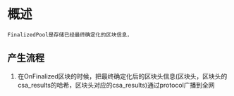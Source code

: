 # 概述
    FinalizedPool是存储已经最终确定化的区块信息，


## 产生流程
1. 在OnFinalized区块的时候，把最终确定化后的区块头信息(区块头，区块头的csa_results的哈希，区块头对应的csa_results)通过protocol广播到全网